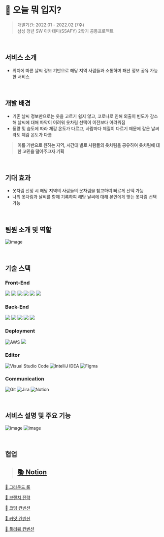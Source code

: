 # 👕 오늘 뭐 입지?

> 개발기간: 2022.01 - 2022.02 (7주)  
> 삼성 청년 SW 아카데미(SSAFY) 2학기 공통프로젝트

</br>

## 서비스 소개

- 위치에 따른 날씨 정보 기반으로 해당 지역 사람들과 소통하며 패션 정보 공유 가능한 서비스

</br>

## 개발 배경

- 기존 날씨 정보만으로는 옷을 고르기 쉽지 않고, 코로나로 인해 외출이 빈도가 감소해 날씨에 대해 파악이 어려워 옷차림 선택이 이전보다 어려워짐
- 풍량 및 습도에 따라 체감 온도가 다르고, 사람마다 체질이 다르기 때문에 같은 날씨라도 체감 온도가 다름
> **이를 기반으로 원하는 지역, 시간대 별로 사람들의 옷차림을 공유하여 옷차림에 대한 고민을 덜어주고자 기획**

</br>

## 기대 효과

- 옷차림 선정 시 해당 지역의 사람들의 옷차림을 참고하여 빠르게 선택 가능
- 나의 옷차림과 날씨를 함께 기록하여 해당 날씨에 대해 본인에게 맞는 옷차림 선택 가능

</br>

## 팀원 소개 및 역할

![image](https://user-images.githubusercontent.com/89640705/173314229-5972f3d0-14cc-4c11-84b6-9cdeabfa5286.png)

</br>

## 기술 스택

### Front-End

<img src="https://img.shields.io/badge/react-61DAFB?style=for-the-badge&logo=react&logoColor=black"> <img src="https://img.shields.io/badge/redux-7952B3?style=for-the-badge&logo=redux&logoColor=white"> <img src="https://img.shields.io/badge/redux saga-003545?style=for-the-badge&logo=redux-saga&logoColor=white"> <img src="https://img.shields.io/badge/typeScript-0769AD?style=for-the-badge&logo=typeScript&logoColor=white"> <img src="https://img.shields.io/badge/next.js-F7DF1E?style=for-the-badge&logo=next.js&logoColor=black"> <img src="https://img.shields.io/badge/storybook-E34F26?style=for-the-badge&logo=storybook&logoColor=white">

### Back-End

<img src="https://img.shields.io/badge/JAVA-007396?style=for-the-badge&logo=java&logoColor=white"> <img src="https://img.shields.io/badge/SpringBoot-6DB33F?style=for-the-badge&logo=Springboot&logoColor=white"> <img src="https://img.shields.io/badge/Springsecurity-3CB371?style=for-the-badge&logo=Springsecurity&logoColor=white"> <img src="https://img.shields.io/badge/JPA-808080.svg?style=for-the-badge&logo=Hibernate&logoColor=white"> <img src="https://img.shields.io/badge/mysql-4479A1?style=for-the-badge&logo=mysql&logoColor=white">

### Deployment

![AWS](https://img.shields.io/badge/AWS-%23FF9900.svg?style=for-the-badge&logo=amazon-aws&logoColor=white) <img src="https://img.shields.io/badge/nginx-%23009639?style=for-the-badge&logo=nginx&logoColor=white">

### Editor

![Visual Studio Code](https://img.shields.io/badge/Visual%20Studio%20Code-0078d7.svg?style=for-the-badge&logo=visual-studio-code&logoColor=white) ![IntelliJ IDEA](https://img.shields.io/badge/IntelliJIDEA-000000.svg?style=for-the-badge&logo=intellij-idea&logoColor=white) ![Figma](https://img.shields.io/badge/figma-%23F24E1E.svg?style=for-the-badge&logo=figma&logoColor=white)

### Communication

![Git](https://img.shields.io/badge/git-%23F05033.svg?style=for-the-badge&logo=git&logoColor=white) ![Jira](https://img.shields.io/badge/jira-%230A0FFF.svg?style=for-the-badge&logo=jira&logoColor=white) ![Notion](https://img.shields.io/badge/Notion-%23000000.svg?style=for-the-badge&logo=notion&logoColor=white)

</br>

## 서비스 설명 및 주요 기능

![image](https://user-images.githubusercontent.com/89640705/173319608-b1a0bbd3-dc0c-4930-b817-08085df484e9.png)
![image](https://user-images.githubusercontent.com/89640705/173313988-65d6a599-2f3b-477f-8aef-f3d0896c92a7.png)

</br>

## 협업


> ## [📚 Notion](https://www.notion.so/c4c795f9b5094539a7f21ad39628e0e1)

[📕 그라운드 룰](https://www.notion.so/c4c795f9b5094539a7f21ad39628e0e1)

[📙 브랜치 전략](https://www.notion.so/8f9c4b1df8b0471ba9d395d607f2ce38)

[📒 코딩 컨벤션](https://www.notion.so/0b03362c9bc84fa2a6b7a5d49ae247cf)

[📗 커밋 컨벤션](https://www.notion.so/d95e259d70654e87936455fcf0cc8722)

[📘 풀리퀘 컨벤션](https://www.notion.so/57b28aae24cf41a69c52fd4e9f74454e)
